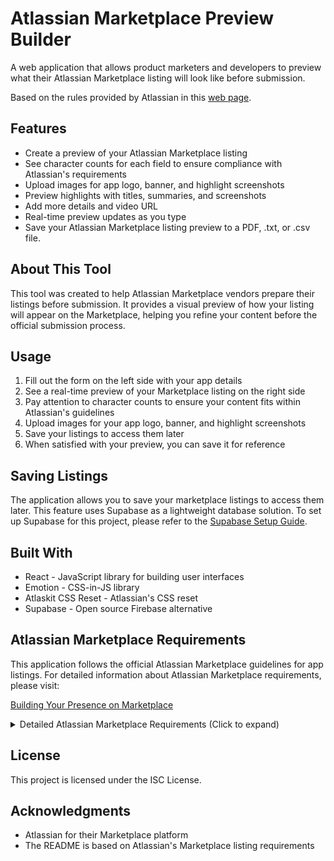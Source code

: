 # Atlassian Marketplace Preview Builder

A web application that allows product marketers and developers to preview what their Atlassian Marketplace listing will look like before submission.

Based on the rules provided by Atlassian in this [web page](https://developer.atlassian.com/platform/marketplace/building-your-presence-on-marketplace/).

## Features

- Create a preview of your Atlassian Marketplace listing
- See character counts for each field to ensure compliance with Atlassian's requirements
- Upload images for app logo, banner, and highlight screenshots
- Preview highlights with titles, summaries, and screenshots
- Add more details and video URL
- Real-time preview updates as you type
- Save your Atlassian Marketplace listing preview to a PDF, .txt, or .csv file.

## About This Tool

This tool was created to help Atlassian Marketplace vendors prepare their listings before submission. It provides a visual preview of how your listing will appear on the Marketplace, helping you refine your content before the official submission process.

## Usage

1. Fill out the form on the left side with your app details
2. See a real-time preview of your Marketplace listing on the right side
3. Pay attention to character counts to ensure your content fits within Atlassian's guidelines
4. Upload images for your app logo, banner, and highlight screenshots
5. Save your listings to access them later
6. When satisfied with your preview, you can save it for reference

## Saving Listings

The application allows you to save your marketplace listings to access them later. This feature uses Supabase as a lightweight database solution. To set up Supabase for this project, please refer to the [Supabase Setup Guide](SUPABASE_SETUP.md).

## Built With

- React - JavaScript library for building user interfaces
- Emotion - CSS-in-JS library
- Atlaskit CSS Reset - Atlassian's CSS reset
- Supabase - Open source Firebase alternative

## Atlassian Marketplace Requirements

This application follows the official Atlassian Marketplace guidelines for app listings. For detailed information about Atlassian Marketplace requirements, please visit:

[Building Your Presence on Marketplace](https://developer.atlassian.com/platform/marketplace/building-your-presence-on-marketplace/)

<details>
<summary>Detailed Atlassian Marketplace Requirements (Click to expand)</summary>

# Atlassian Marketplace Listing Requirements

## Create a partner profile
Your partner profile establishes credibility when users are browsing your app(s), so be sure to put some thought and effort into your name and logo. We strongly recommend outsourcing your logo to a graphic designer. There are resources that can help you find one easily and cheaply, such as 99designs or Fiverr.

### Partner Profile Requirements

| Asset | Dimensions | Description |
|-------|-----------|-------------|
| Partner name | Up to 40 characters | Displayed with your apps, homepage sidebars, and on your partner page. Use your company name or, if an individual, your own name. Be mindful of trademark and copyright guidelines. Short names are preferred. |
| Partner description | Up to 750 characters | Describe your what organization does/what problem(s) it intends to solve. |
| Partner logo | 144 x 144px PNG/JPG/GIF | Upload a large, clear, front-facing image that fits into a square. Your logo should be relevant to your partner name, as it will appear on your partner page next to your name. Make sure it has a transparent background. |
| Contact details | N/A | Add as much contact information as you can, especially a link to your own website, if you have one. |
| Support details | N/A | How and when can your users contact you if they need support? Even better is providing an external link to support documentation. If you sell paid via Atlassian apps, you must provide support contact details. |

## Create a listing for your app
The Marketplace requires branding materials to list your app on the site, whether your app is free or paid. In usability testing, customers express preferences for multiple small screenshots, shorter text elements, and easy-to-digest highlights. For this reason, we require three highlights for every app in the Marketplace.

### App Listing Requirements

| Asset | Dimensions | Description |
|-------|-----------|-------------|
| App name | 60 characters or less | Use title casing (for example, Project Planner, not Project planner). Using the Atlassian product name is acceptable (App Name for Product Name), but not starting with the product name. |
| App tagline | 130 characters or less | Provide a short phrase that summarizes what your app can do. |
| App summary (Legacy) | 250 characters or less | Provide a plain text app summary. Marketplace displays your app summary in search results. |
| More details | 1000 characters or less | List awards, testimonials, accolades, language support, or other details about your app. |
| Video | No limit | Provide a YouTube link to a short video about your app. |
| App logo | 144 x 144px PNG/JPG | Upload a crisp logo. Use transparent or bounded, chiclet-style backgrounds. |
| App banner | 1120 x 548px PNG/JPG (high-res) or 560 x 274px PNG/JPG (standard) | Include your app name, your partner name, and brief text about your app's functionality. |
| Highlight title (3) | 50 characters or less | Add a short action-oriented title for your highlight. |
| Highlight summary (3) | 220 characters or less | Summarize your app's key features. |
| Highlight screenshot (3) | 1840 x 900px PNG/JPG (high-res) or 920 x 450px PNG/JPG (standard) | Illustrate your highlight with a screenshot. |
| Highlight screenshot - cropped (3) | 580 x 330px PNG/JPG | Provide a cropped version of your screenshot. |
| Highlight screenshot caption (3) | 220 characters or less | Provide an explanation for your screenshot. |

### Release Information

| Asset | Dimensions | Description |
|-------|-----------|-------------|
| Release summary | 80 characters or less | Summarize your app release. Required for all apps. |
| Release notes | 1000 characters or less | List new features and/or bug fixes included in your release. |
| Documentation URL | N/A | Provide a URL where app users can find version-specific or general documentation for your app. |

</details>

## License

This project is licensed under the ISC License.

## Acknowledgments

- Atlassian for their Marketplace platform
- The README is based on Atlassian's Marketplace listing requirements

